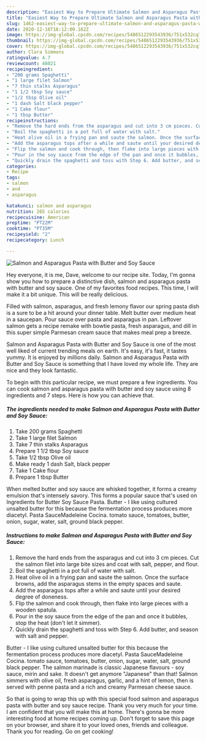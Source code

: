 ```yaml
---
description: "Easiest Way to Prepare Ultimate Salmon and Asparagus Pasta with Butter and Soy Sauce"
title: "Easiest Way to Prepare Ultimate Salmon and Asparagus Pasta with Butter and Soy Sauce"
slug: 1462-easiest-way-to-prepare-ultimate-salmon-and-asparagus-pasta-with-butter-and-soy-sauce
date: 2020-12-16T16:12:00.162Z
image: https://img-global.cpcdn.com/recipes/5486512293543936/751x532cq70/salmon-and-asparagus-pasta-with-butter-and-soy-sauce-recipe-main-photo.jpg
thumbnail: https://img-global.cpcdn.com/recipes/5486512293543936/751x532cq70/salmon-and-asparagus-pasta-with-butter-and-soy-sauce-recipe-main-photo.jpg
cover: https://img-global.cpcdn.com/recipes/5486512293543936/751x532cq70/salmon-and-asparagus-pasta-with-butter-and-soy-sauce-recipe-main-photo.jpg
author: Clara Simmons
ratingvalue: 4.7
reviewcount: 48021
recipeingredient:
- "200 grams Spaghetti"
- "1 large filet Salmon"
- "7 thin stalks Asparagus"
- "1 1/2 tbsp Soy sauce"
- "1/2 tbsp Olive oil"
- "1 dash Salt black pepper"
- "1 Cake flour"
- "1 tbsp Butter"
recipeinstructions:
- "Remove the hard ends from the asparagus and cut into 3 cm pieces. Cut the salmon filet into large bite sizes and coat with salt, pepper, and flour."
- "Boil the spaghetti in a pot full of water with salt."
- "Heat olive oil in a frying pan and saute the salmon. Once the surface browns, add the asparagus stems in the empty spaces and saute."
- "Add the asparagus tops after a while and saute until your desired degree of doneness."
- "Flip the salmon and cook through, then flake into large pieces with a wooden spatula."
- "Pour in the soy sauce from the edge of the pan and once it bubbles, stop the heat (don&#39;t let it simmer)."
- "Quickly drain the spaghetti and toss with Step 6. Add butter, and season with salt and pepper."
categories:
- Recipe
tags:
- salmon
- and
- asparagus

katakunci: salmon and asparagus 
nutrition: 265 calories
recipecuisine: American
preptime: "PT22M"
cooktime: "PT35M"
recipeyield: "2"
recipecategory: Lunch

---
```



![Salmon and Asparagus Pasta with Butter and Soy Sauce](https://img-global.cpcdn.com/recipes/5486512293543936/751x532cq70/salmon-and-asparagus-pasta-with-butter-and-soy-sauce-recipe-main-photo.jpg)

Hey everyone, it is me, Dave, welcome to our recipe site. Today, I'm gonna show you how to prepare a distinctive dish, salmon and asparagus pasta with butter and soy sauce. One of my favorites food recipes. This time, I will make it a bit unique. This will be really delicious.

Filled with salmon, asparagus, and fresh lemony flavor our spring pasta dish is a sure to be a hit around your dinner table. Melt butter over medium heat in a saucepan. Pour sauce over pasta and asparagus in pan. Leftover salmon gets a recipe remake with bowtie pasta, fresh asparagus, and dill in this super simple Parmesan cream sauce that makes meal prep a breeze.

Salmon and Asparagus Pasta with Butter and Soy Sauce is one of the most well liked of current trending meals on earth. It's easy, it's fast, it tastes yummy. It is enjoyed by millions daily. Salmon and Asparagus Pasta with Butter and Soy Sauce is something that I have loved my whole life. They are nice and they look fantastic.


To begin with this particular recipe, we must prepare a few ingredients. You can cook salmon and asparagus pasta with butter and soy sauce using 8 ingredients and 7 steps. Here is how you can achieve that.

<!--inarticleads1-->

##### The ingredients needed to make Salmon and Asparagus Pasta with Butter and Soy Sauce:

1. Take 200 grams Spaghetti
1. Take 1 large filet Salmon
1. Take 7 thin stalks Asparagus
1. Prepare 1 1/2 tbsp Soy sauce
1. Take 1/2 tbsp Olive oil
1. Make ready 1 dash Salt, black pepper
1. Take 1 Cake flour
1. Prepare 1 tbsp Butter


When melted butter and soy sauce are whisked together, it forms a creamy emulsion that&#39;s intensely savory. This forms a popular sauce that&#39;s used on Ingredients for Butter Soy Sauce Pasta. Butter - I like using cultured unsalted butter for this because the fermentation process produces more diacetyl. Pasta SauceMadeleine Cocina. tomato sauce, tomatoes, butter, onion, sugar, water, salt, ground black pepper. 

<!--inarticleads2-->

##### Instructions to make Salmon and Asparagus Pasta with Butter and Soy Sauce:

1. Remove the hard ends from the asparagus and cut into 3 cm pieces. Cut the salmon filet into large bite sizes and coat with salt, pepper, and flour.
1. Boil the spaghetti in a pot full of water with salt.
1. Heat olive oil in a frying pan and saute the salmon. Once the surface browns, add the asparagus stems in the empty spaces and saute.
1. Add the asparagus tops after a while and saute until your desired degree of doneness.
1. Flip the salmon and cook through, then flake into large pieces with a wooden spatula.
1. Pour in the soy sauce from the edge of the pan and once it bubbles, stop the heat (don&#39;t let it simmer).
1. Quickly drain the spaghetti and toss with Step 6. Add butter, and season with salt and pepper.


Butter - I like using cultured unsalted butter for this because the fermentation process produces more diacetyl. Pasta SauceMadeleine Cocina. tomato sauce, tomatoes, butter, onion, sugar, water, salt, ground black pepper. The salmon marinade is classic Japanese flavours - soy sauce, mirin and sake. It doesn&#39;t get anymore &#34;Japanese&#34; than that! Salmon simmers with olive oil, fresh asparagus, garlic, and a hint of lemon, then is served with penne pasta and a rich and creamy Parmesan cheese sauce. 

So that is going to wrap this up with this special food salmon and asparagus pasta with butter and soy sauce recipe. Thank you very much for your time. I am confident that you will make this at home. There's gonna be more interesting food at home recipes coming up. Don't forget to save this page on your browser, and share it to your loved ones, friends and colleague. Thank you for reading. Go on get cooking!
